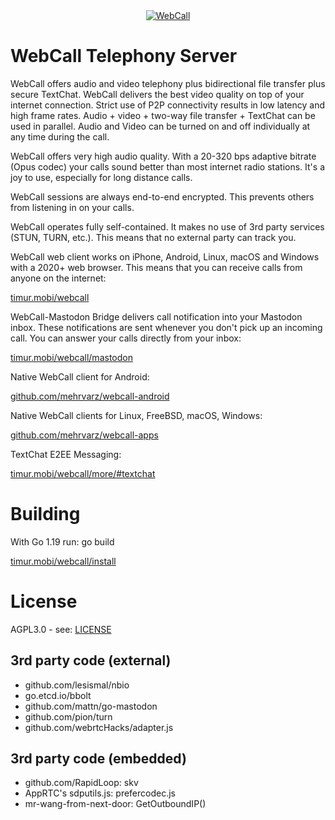 <div align="center">
  <a href="https://timur.mobi/webcall"><img src="webroot/webcall-logo.png" alt="WebCall"></a>
</div>

# WebCall Telephony Server

WebCall offers audio and video telephony plus bidirectional file transfer plus secure TextChat. WebCall delivers the best video quality on top of your internet connection. Strict use of P2P connectivity results in low latency and high frame rates. Audio + video + two-way file transfer + TextChat can be used in parallel. Audio and Video can be turned on and off individually at any time during the call.

WebCall offers very high audio quality. With a 20-320 bps adaptive bitrate (Opus codec) your calls sound better than most internet radio stations. It's a joy to use, especially for long distance calls.

WebCall sessions are always end-to-end encrypted. This prevents others from listening in on your calls.

WebCall operates fully self-contained. It makes no use of 3rd party services (STUN, TURN, etc.).
This means that no external party can track you.

WebCall web client works on iPhone, Android, Linux, macOS and Windows with a 2020+ web browser.
This means that you can receive calls from anyone on the internet:

[timur.mobi/webcall](https://timur.mobi/webcall)

WebCall-Mastodon Bridge delivers call notification into your Mastodon inbox.
These notifications are sent whenever you don't pick up an incoming call.
You can answer your calls directly from your inbox:

[timur.mobi/webcall/mastodon](https://timur.mobi/webcall/mastodon)

Native WebCall client for Android:

[github.com/mehrvarz/webcall-android](https://github.com/mehrvarz/webcall-android)

Native WebCall clients for Linux, FreeBSD, macOS, Windows:

[github.com/mehrvarz/webcall-apps](https://github.com/mehrvarz/webcall-apps)

TextChat E2EE Messaging:

[timur.mobi/webcall/more/#textchat](https://timur.mobi/webcall/more/#textchat)


# Building

With Go 1.19 run: go build

[timur.mobi/webcall/install](https://timur.mobi/webcall/install)


# License

AGPL3.0 - see: [LICENSE](LICENSE)

## 3rd party code (external)

- github.com/lesismal/nbio
- go.etcd.io/bbolt
- github.com/mattn/go-mastodon
- github.com/pion/turn
- github.com/webrtcHacks/adapter.js

## 3rd party code (embedded)

- github.com/RapidLoop: skv
- AppRTC's sdputils.js: prefercodec.js
- mr-wang-from-next-door: GetOutboundIP()


